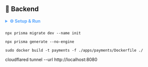 ## 🚀 Backend

<details>
<summary style="cursor: pointer; color: #58a6ff; font-weight: bold; margin: 10px 0;">⚙️ Setup & Run</summary>
  🔒<b>add env</b>

    DATABASE_URL
    EMAIL_FOR_SENDING
    PASSWORD_FOR_EMAIL
    ACCESS_TOKEN
    REFRESH_TOKEN
    ACCESS_TOKEN_EXPIRATION=15h
    REFRESH_TOKEN_EXPIRATION=30d
    RECAPTCHA_SECRET_KEY

  🏃<b>run dev</b>

    yarn
    yarn prisma generate [service]
    yarn prisma migrate [service]
    yarn start:dev
    
</details>

```
npx prisma migrate dev --name init

npx prisma generate --no-engine
```
```
sudo docker build -t payments -f ./apps/payments/Dockerfile ./
```
cloudflared tunnel --url http://localhost:8080
